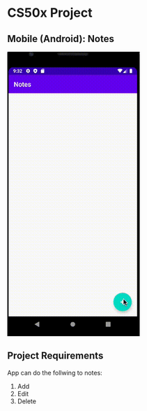 # CS50x Project
## Mobile (Android): Notes

![Mobile Android Notes](README/CS50x-Notes.gif)


## Project Requirements
App can do the follwing to notes:
1. Add
2. Edit
3. Delete